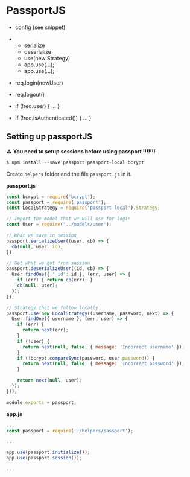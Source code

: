 # PassportJS

* config \(see snippet\)

* * serialize
  * deserialize
  * use\(new Strategy\)
  * app.use\(...\);
  * app.use\(...\);
* req.login\(newUser\)
* req.logout\(\)
* if \(!req.user\) { ... }
* if \(!req.isAuthenticated\(\)\) { ... }

## Setting up passportJS

⚠️ **You need to setup sessions before using passport !!!!!!!**

```javascript
$ npm install --save passport passport-local bcrypt
```

Create `helpers` folder and the file `passport.js` in it.

**passport.js**

```javascript
const bcrypt = require('bcrypt');
const passport = require('passport');
const LocalStrategy = require('passport-local').Strategy;

// Import the model that we will use for login
const User = require('../models/user');

// What we save in session
passport.serializeUser((user, cb) => {
  cb(null, user._id);
});

// Get what we got from session
passport.deserializeUser((id, cb) => {
  User.findOne({ '_id': id }, (err, user) => {
    if (err) { return cb(err); }
    cb(null, user);
  });
});

// Strategy that we follow locally
passport.use(new LocalStrategy((username, password, next) => {
  User.findOne({ username }, (err, user) => {
    if (err) {
      return next(err);
    }
    if (!user) {
      return next(null, false, { message: 'Incorrect username' });
    }
    if (!bcrypt.compareSync(password, user.password)) {
      return next(null, false, { message: 'Incorrect password' });
    }

    return next(null, user);
  });
}));

module.exports = passport;
```

**app.js**

```javascript
...
const passport = require('./helpers/passport');

...

app.use(passport.initialize());
app.use(passport.session());

...
```



